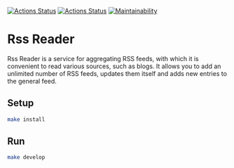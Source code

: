 [![Actions Status](https://github.com/maddbuzz/frontend-project-11/workflows/hexlet-check/badge.svg)](https://github.com/maddbuzz/frontend-project-11/actions)
[![Actions Status](https://github.com/maddbuzz/frontend-project-11/actions/workflows/nodejs.yml/badge.svg)](https://github.com/maddbuzz/frontend-project-11/actions/workflows/nodejs.yml)
[![Maintainability](https://api.codeclimate.com/v1/badges/3b052a146bd60339f386/maintainability)](https://codeclimate.com/github/maddbuzz/frontend-project-11/maintainability)

# Rss Reader

Rss Reader is a service for aggregating RSS feeds, with which it is convenient to read various sources, such as blogs. It allows you to add an unlimited number of RSS feeds, updates them itself and adds new entries to the general feed.

## Setup

```sh
make install
```

## Run

```sh
make develop
```

